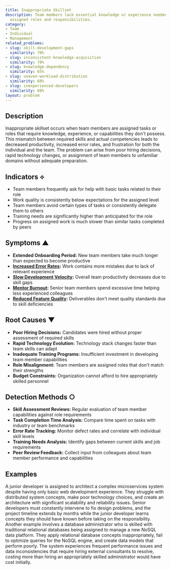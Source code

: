 ```yaml
---
title: Inappropriate Skillset
description: Team members lack essential knowledge or experience needed for their
  assigned roles and responsibilities.
category:
- Team
- Individual
- Management
related_problems:
- slug: skill-development-gaps
  similarity: 70%
- slug: inconsistent-knowledge-acquisition
  similarity: 70%
- slug: knowledge-dependency
  similarity: 65%
- slug: uneven-workload-distribution
  similarity: 60%
- slug: inexperienced-developers
  similarity: 60%
layout: problem
---
```


## Description

Inappropriate skillset occurs when team members are assigned tasks or roles that require knowledge, experience, or capabilities they don't possess. This mismatch between required skills and actual competencies leads to decreased productivity, increased error rates, and frustration for both the individual and the team. The problem can arise from poor hiring decisions, rapid technology changes, or assignment of team members to unfamiliar domains without adequate preparation.

## Indicators ⟡

- Team members frequently ask for help with basic tasks related to their role
- Work quality is consistently below expectations for the assigned level
- Team members avoid certain types of tasks or consistently delegate them to others
- Training needs are significantly higher than anticipated for the role
- Progress on assigned work is much slower than similar tasks completed by peers

## Symptoms ▲

- **Extended Onboarding Period:** New team members take much longer than expected to become productive
- **[Increased Error Rates](increased-error-rates.md):** Work contains more mistakes due to lack of relevant experience
- **[Slow Development Velocity](slow-development-velocity.md):** Overall team productivity decreases due to skill gaps
- **[Mentor Burnout](mentor-burnout.md):** Senior team members spend excessive time helping less experienced colleagues
- **[Reduced Feature Quality](reduced-feature-quality.md):** Deliverables don't meet quality standards due to skill deficiencies

## Root Causes ▼

- **Poor Hiring Decisions:** Candidates were hired without proper assessment of required skills
- **Rapid Technology Evolution:** Technology stack changes faster than team skills can adapt
- **Inadequate Training Programs:** Insufficient investment in developing team member capabilities
- **Role Misalignment:** Team members are assigned roles that don't match their strengths
- **Budget Constraints:** Organization cannot afford to hire appropriately skilled personnel

## Detection Methods ○

- **Skill Assessment Reviews:** Regular evaluation of team member capabilities against role requirements
- **Task Completion Time Analysis:** Compare time spent on tasks with industry or team benchmarks
- **Error Rate Tracking:** Monitor defect rates and correlate with individual skill levels
- **Training Needs Analysis:** Identify gaps between current skills and job requirements
- **Peer Review Feedback:** Collect input from colleagues about team member performance and capabilities

## Examples

A junior developer is assigned to architect a complex microservices system despite having only basic web development experience. They struggle with distributed system concepts, make poor technology choices, and create an architecture with significant scalability and reliability issues. Senior developers must constantly intervene to fix design problems, and the project timeline extends by months while the junior developer learns concepts they should have known before taking on the responsibility. Another example involves a database administrator who is skilled with traditional relational databases being assigned to manage a new NoSQL data platform. They apply relational database concepts inappropriately, fail to optimize queries for the NoSQL engine, and create data models that perform poorly. The system experiences frequent performance issues and data inconsistencies that require hiring external consultants to resolve, costing more than hiring an appropriately skilled administrator would have cost initially.